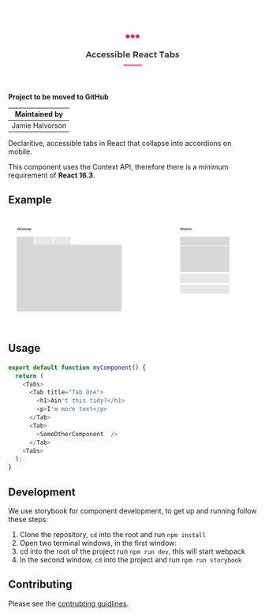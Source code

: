 ![React Accessible Tabs by Signal](images/readme-header.jpg)

**Project to be moved to GitHub**

| Maintained by   |
|-----------------|
| Jamie Halvorson |

Declaritive, accessible tabs in React that collapse into accordions on mobile.

This component uses the Context API, therefore there is a minimum requirement of **React 16.3**.

## Example

![Desktop vs Mobile example](images/example.jpg)

## Usage

```javascript
export default function myComponent() {
  return (
    <Tabs>
      <Tab title="Tab One">
        <h1>Ain't this tidy?</h1>
        <p>I'm more text</p>
      </Tab>
      <Tab>
        <SomeOtherComponent  />
      </Tab>
    <Tabs>
  );
}
```

## Development

We use storybook for component development, to get up and running follow these steps:

1. Clone the repository, `cd` into the root and run `npm install`
2. Open two terminal windows, in the first window:
3. cd into the root of the project run `npm run dev`, this will start webpack
4. In the second window, `cd` into the project and run `npm run storybook`


## Contributing

Please see the [contrubting guidlines](CONTRIBUTING.md).
